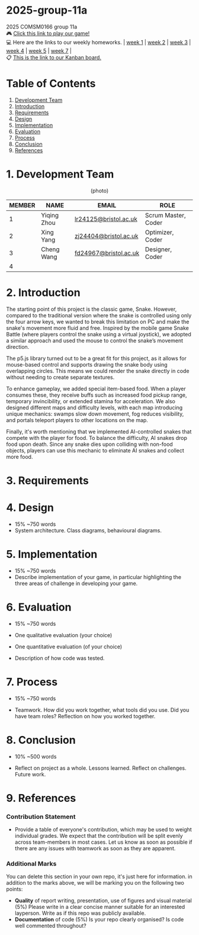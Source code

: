 # 2025-group-11a
2025 COMSM0166 group 11a  
🎮 [Click this link to play our game!](https://uob-comsm0166.github.io/2025-group-11a/SnakeGame/)   
💻 Here are the links to our weekly homeworks.  | [week 1](https://uob-comsm0166.github.io/2025-group-11a/assignments/week01) | [week 2](https://uob-comsm0166.github.io/2025-group-11a/assignments/week02) | [week 3](https://uob-comsm0166.github.io/2025-group-11a/assignments/week03) | [week 4](https://uob-comsm0166.github.io/2025-group-11a/assignments/week04) | [week 5](https://uob-comsm0166.github.io/2025-group-11a/assignments/week05) | [week 7](https://uob-comsm0166.github.io/2025-group-11a/assignments/week07) |  <br>
📋 [This is the link to our Kanban board.](https://yiqing.atlassian.net/jira/software/projects/DP/boards/1?atlOrigin=eyJpIjoiZjNjMTJhMWUyMDY1NDg3ODk3Nzk3MzcwZTc5MjNlYWYiLCJwIjoiaiJ9)

# Table of Contents

1. [Development Team](#development-team)
2. [Introduction](#introduction)
3. [Requirements](#requirements)
4. [Design](#design)
5. [Implementation](#implementation)
6. [Evaluation](#evaluation)
7. [Process](#process)
8. [Conclusion](#conclusion)
9. [References](#references)



# 1. Development Team <a id="development-team"></a>  
<div align="center">
  (photo)
</div>

<div align="center">
  
  | MEMBER | NAME               | EMAIL                   | ROLE               |
  |--------|--------------------|-------------------------|--------------------|
  | 1      | Yiqing Zhou        | lr24125@bristol.ac.uk   | Scrum Master, Coder |
  | 2      | Xing Yang          | zj24404@bristol.ac.uk   | Optimizer, Coder    |
  | 3      | Cheng Wang         | fd24967@bristol.ac.uk   | Designer, Coder     |
  | 4      |                    |                         |                     |
</div>


# 2. Introduction <a id="introduction"></a>  
The starting point of this project is the classic game, Snake. However, compared to the traditional version where the snake is controlled using only the four arrow keys, we wanted to break this limitation on PC and make the snake's movement more fluid and free. Inspired by the mobile game Snake Battle (where players control the snake using a virtual joystick), we adopted a similar approach and used the mouse to control the snake’s movement direction.

The p5.js library turned out to be a great fit for this project, as it allows for mouse-based control and supports drawing the snake body using overlapping circles. This means we could render the snake directly in code without needing to create separate textures.

To enhance gameplay, we added special item-based food. When a player consumes these, they receive buffs such as increased food pickup range, temporary invincibility, or extended stamina for acceleration. We also designed different maps and difficulty levels, with each map introducing unique mechanics: swamps slow down movement, fog reduces visibility, and portals teleport players to other locations on the map.

Finally, it's worth mentioning that we implemented AI-controlled snakes that compete with the player for food. To balance the difficulty, AI snakes drop food upon death. Since any snake dies upon colliding with non-food objects, players can use this mechanic to eliminate AI snakes and collect more food.


# 3. Requirements <a id="requirements"></a>  



# 4. Design <a id="design"></a>  
- 15% ~750 words
- System architecture. Class diagrams, behavioural diagrams.


# 5. Implementation <a id="implementation"></a>  
- 15% ~750 words
- Describe implementation of your game, in particular highlighting the three areas of challenge in developing your game.


# 6. Evaluation <a id="evaluation"></a>  
- 15% ~750 words

- One qualitative evaluation (your choice)

- One quantitative evaluation (of your choice)

- Description of how code was tested.


# 7. Process <a id="process"></a>  
- 15% ~750 words

- Teamwork. How did you work together, what tools did you use. Did you have team roles? Reflection on how you worked together.


# 8. Conclusion <a id="conclusion"></a>  
- 10% ~500 words

- Reflect on project as a whole. Lessons learned. Reflect on challenges. Future work.

# 9. References <a id="references"></a>  
### Contribution Statement
- Provide a table of everyone's contribution, which may be used to weight individual grades. We expect that the contribution will be split evenly across team-members in most cases. Let us know as soon as possible if there are any issues with teamwork as soon as they are apparent.

### Additional Marks
You can delete this section in your own repo, it's just here for information. in addition to the marks above, we will be marking you on the following two points:
- **Quality** of report writing, presentation, use of figures and visual material (5%)
  Please write in a clear concise manner suitable for an interested layperson. Write as if this repo was publicly available.
- **Documentation** of code (5%)
  Is your repo clearly organised?
  Is code well commented throughout?




